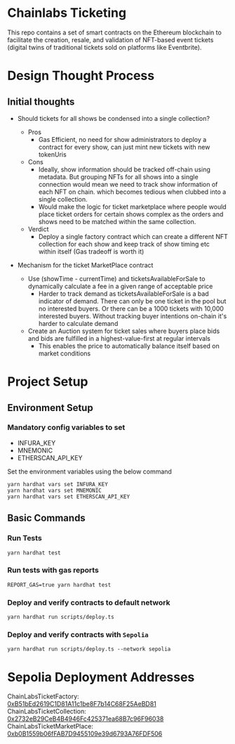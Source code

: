 # Chainlabs Ticketing

This repo contains a set of smart contracts on the Ethereum blockchain to facilitate the creation, resale, and validation of NFT-based event tickets (digital twins of traditional tickets sold on platforms like Eventbrite).

# Design Thought Process

## Initial thoughts

- Should tickets for all shows be condensed into a single collection?

  - Pros
    - Gas Efficient, no need for show administrators to deploy a contract for every show, can just mint new tickets with new tokenUris
  - Cons
    - Ideally, show information should be tracked off-chain using metadata. But grouping NFTs for all shows into a single connection would mean we need to track show information of each NFT on chain. which becomes tedious when clubbed into a single collection.
    - Would make the logic for ticket marketplace where people would place ticket orders for certain shows complex as the orders and shows need to be matched within the same collection.
  - Verdict
    - Deploy a single factory contract which can create a different NFT collection for each show and keep track of show timing etc within itself (Gas tradeoff is worth it)

- Mechanism for the ticket MarketPlace contract

  - Use (showTime - currentTime) and ticketsAvailableForSale to dynamically calculate a fee in a given range of acceptable price
    - Harder to track demand as ticketsAvailableForSale is a bad indicator of demand. There can only be one ticket in the pool but no interested buyers. Or there can be a 1000 tickets with 10,000 interested buyers. Without tracking buyer intentions on-chain it's harder to calculate demand
  - Create an Auction system for ticket sales where buyers place bids and bids are fulfilled in a highest-value-first at regular intervals
    - This enables the price to automatically balance itself based on market conditions

# Project Setup

## Environment Setup

### Mandatory config variables to set

- INFURA_KEY
- MNEMONIC
- ETHERSCAN_API_KEY

Set the environment variables using the below command

```shell
yarn hardhat vars set INFURA_KEY
yarn hardhat vars set MNEMONIC
yarn hardhat vars set ETHERSCAN_API_KEY
```

## Basic Commands

### Run Tests

```shell
yarn hardhat test
```

### Run tests with gas reports

```shell
REPORT_GAS=true yarn hardhat test
```

### Deploy and verify contracts to default network

```shell
yarn hardhat run scripts/deploy.ts
```

### Deploy and verify contracts with `Sepolia`

```shell
yarn hardhat run scripts/deploy.ts --network sepolia
```

# Sepolia Deployment Addresses

ChainLabsTicketFactory: [0xB51bEd2619C1D81A11c1be8F7b14C68F25AeBD81](https://sepolia.etherscan.io/address/0xB51bEd2619C1D81A11c1be8F7b14C68F25AeBD81)
ChainLabsTicketCollection: [0x2732eB29CeB4B4946Fc425371ea68B7c96F96038](https://sepolia.etherscan.io/address/0x2732eB29CeB4B4946Fc425371ea68B7c96F96038)
ChainLabsTicketMarketPlace: [0xb0B1559b06fFAB7D9455109e39d6793A76FDF506](https://sepolia.etherscan.io/address/0xb0B1559b06fFAB7D9455109e39d6793A76FDF506)
